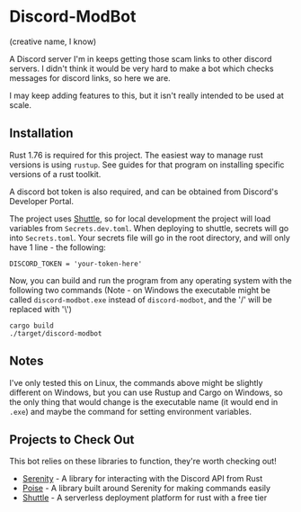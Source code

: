 # Discord-ModBot
(creative name, I know)

A Discord server I'm in keeps getting those scam links to other discord servers.
I didn't think it would be very hard to make a bot which checks messages for discord links,
so here we are.

I may keep adding features to this, but it isn't really intended to be used at scale.

## Installation

Rust 1.76 is required for this project. The easiest way to manage rust versions
is using `rustup`. See guides for that program on installing specific versions of a rust toolkit.

A discord bot token is also required, and can be obtained from Discord's Developer Portal.

The project uses [Shuttle](https://www.shuttle.rs), so for local development the project will
load variables from `Secrets.dev.toml`. When deploying to shuttle, secrets will go into
`Secrets.toml`. Your secrets file will go in the root directory, and will only have 1 line - the following:
```
DISCORD_TOKEN = 'your-token-here'
```

Now, you can build and run the program from any operating system with the following two commands
(Note - on Windows the executable might be called `discord-modbot.exe` instead of `discord-modbot`,
and the '/' will be replaced with '\\')
```
cargo build
./target/discord-modbot
```

## Notes
I've only tested this on Linux, the commands above might be slightly different on Windows,
but you can use Rustup and Cargo on Windows, so the only thing that would change is the executable
name (it would end in `.exe`) and maybe the command for setting environment variables.

## Projects to Check Out
This bot relies on these libraries to function, they're worth checking out!
- [Serenity](https://github.com/serenity-rs/serenity) - A library for interacting with the Discord API from Rust
- [Poise](https://github.com/serenity-rs/poise) - A library built around Serenity for making commands easily
- [Shuttle](https://www.shuttle.rs) - A serverless deployment platform for rust with a free tier
